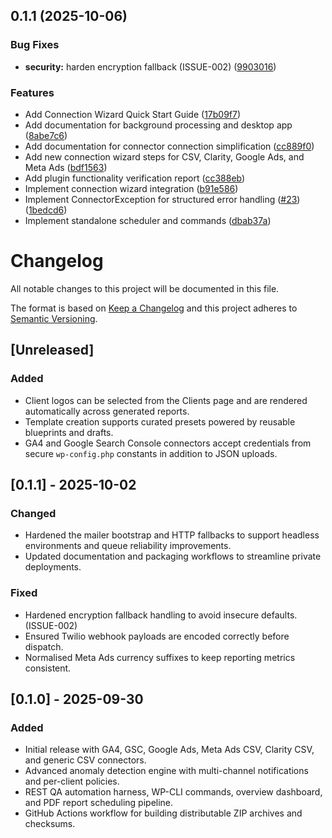 ## 0.1.1 (2025-10-06)


### Bug Fixes

* **security:** harden encryption fallback (ISSUE-002) ([9903016](https://github.com/franpass87/FP-Digital-Marketing-Suite/commit/99030166e3155185914267e5037a8ae6258bb177))


### Features

* Add Connection Wizard Quick Start Guide ([17b09f7](https://github.com/franpass87/FP-Digital-Marketing-Suite/commit/17b09f7dc90e8bf39b2dd2f26ff7151655b83687))
* Add documentation for background processing and desktop app ([8abe7c6](https://github.com/franpass87/FP-Digital-Marketing-Suite/commit/8abe7c6ccacc09fe617735f638167b8e3d4653a2))
* Add documentation for connector connection simplification ([cc889f0](https://github.com/franpass87/FP-Digital-Marketing-Suite/commit/cc889f0a2c459f8e78bc20852b47270ee70e6558))
* Add new connection wizard steps for CSV, Clarity, Google Ads, and Meta Ads ([bdf1563](https://github.com/franpass87/FP-Digital-Marketing-Suite/commit/bdf15631a6e3baaf683f94c4d6358cbdaf2f9095))
* Add plugin functionality verification report ([cc388eb](https://github.com/franpass87/FP-Digital-Marketing-Suite/commit/cc388eb228aebd36cb9237aee819fa50b5113900))
* Implement connection wizard integration ([b91e586](https://github.com/franpass87/FP-Digital-Marketing-Suite/commit/b91e586c23c82700defc4c2cd9dc2a4e0e84af9b))
* Implement ConnectorException for structured error handling ([#23](https://github.com/franpass87/FP-Digital-Marketing-Suite/issues/23)) ([1bedcd6](https://github.com/franpass87/FP-Digital-Marketing-Suite/commit/1bedcd676e40f29fce00738ec10d72e9c740dee5))
* Implement standalone scheduler and commands ([dbab37a](https://github.com/franpass87/FP-Digital-Marketing-Suite/commit/dbab37ac95ea932d8fd4cbf233662135814d2c65))



# Changelog
All notable changes to this project will be documented in this file.

The format is based on [Keep a Changelog](https://keepachangelog.com/en/1.1.0/) and this project adheres to [Semantic Versioning](https://semver.org/spec/v2.0.0.html).

## [Unreleased]
### Added
- Client logos can be selected from the Clients page and are rendered automatically across generated reports.
- Template creation supports curated presets powered by reusable blueprints and drafts.
- GA4 and Google Search Console connectors accept credentials from secure `wp-config.php` constants in addition to JSON uploads.

## [0.1.1] - 2025-10-02
### Changed
- Hardened the mailer bootstrap and HTTP fallbacks to support headless environments and queue reliability improvements.
- Updated documentation and packaging workflows to streamline private deployments.

### Fixed
- Hardened encryption fallback handling to avoid insecure defaults. (ISSUE-002)
- Ensured Twilio webhook payloads are encoded correctly before dispatch.
- Normalised Meta Ads currency suffixes to keep reporting metrics consistent.

## [0.1.0] - 2025-09-30
### Added
- Initial release with GA4, GSC, Google Ads, Meta Ads CSV, Clarity CSV, and generic CSV connectors.
- Advanced anomaly detection engine with multi-channel notifications and per-client policies.
- REST QA automation harness, WP-CLI commands, overview dashboard, and PDF report scheduling pipeline.
- GitHub Actions workflow for building distributable ZIP archives and checksums.
